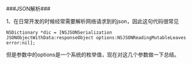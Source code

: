 ###JSON解析###


1、在日常开发的时候经常需要解析网络请求到的json，因此这句代码很常见


```
NSDictionary *dic = [NSJSONSerialization JSONObjectWithData:responseObject options:NSJSONReadingMutableLeaves error:nil];
```


但是参数中的options是一个系统的枚举值，现在对这几个参数做一下总结。


